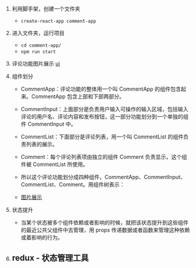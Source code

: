 1. 利用脚手架，创建一个文件夹
    - `create-react-app comment-app`

2. 进入文件夹，运行项目
    - `cd comment-app/`
    - `npm run start`

3. 评论功能图片展示
    [ui](https://huzidaha.github.io/static/assets/img/posts/2B86ED50-DDF5-4B3A-82A0-DECFD6767A8F.png)
    
4. 组件划分
    - CommentApp：评论功能的整体用一个叫 CommentApp 的组件包含起来。CommentApp 包含上部和下部两部分。

    - CommentInput：上面部分是负责用户输入可操作的输入区域，包括输入评论的用户名、评论内容和发布按钮，这一部分功能划分到一个单独的组件 CommentInput 中。

    - CommentList：下面部分是评论列表，用一个叫 CommentList 的组件负责列表的展示。

    - Comment：每个评论列表项由独立的组件 Comment 负责显示，这个组件被 CommentList 所使用。

    - 所以这个评论功能划分成四种组件，CommentApp、CommentInput、CommentList、Comment。用组件树表示：
    - [图片展示](https://huzidaha.github.io/static/assets/img/posts/1.003.png)

5. 状态提升
    - 当某个状态被多个组件依赖或者影响的时候，就把该状态提升到这些组件的最近公共父组件中去管理，用 props 传递数据或者函数来管理这种依赖或着影响的行为。

    
6. **redux** - 状态管理工具
    - 

